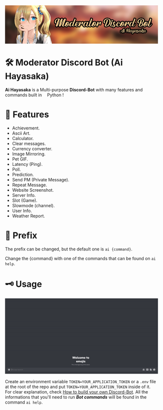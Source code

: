 ![Banner](https://github.com/NorsHiden/Ai_Hayasaka-discord_bot/blob/master/discord%20bot%20banner.png)
# 🛠 Moderator Discord Bot (Ai Hayasaka)

**Ai Hayasaka** is a Multi-purpose **Discord-Bot** with many features and commands built in <code><img width="10" height="10" src="https://img.icons8.com/color/344/python--v1.png" alt=""></code> Python !

# 💈 Features

 - Achievement.
 - Ascii Art.
 - Calculator.
 - Clear messages.
 - Currency converter.
 - Image Mirroring.
 - Pet GIF.
 - Latency (Ping).
 - Poll.
 - Prediction.
 - Send PM (Private Message).
 - Repeat Message.
 - Website Screenshot.
 - Server Info.
 - Slot (Game).
 - Slowmode (channel).
 - User Info.
 - Weather Report.

# 🎈 Prefix
The prefix can be changed, but the default one is `ai {command}`.

Change the {command} with one of the commands that can be found on `ai help`.

# 🗝 Usage
![Help](https://github.com/NorsHiden/Ai_Hayasaka-discord_bot/blob/master/ai_help.gif)

Create an environment variable `TOKEN=YOUR_APPLICATION_TOKEN` or a `.env` file at the root of the repo and put  `TOKEN=YOUR_APPLICATION_TOKEN` inside of it.
For clear explanation, check [How to build your own Discord-Bot](https://discordpy.readthedocs.io/en/stable/discord.html).
All the informations that you'll need to run ***Bot commands*** will be found in the command `ai help`.

